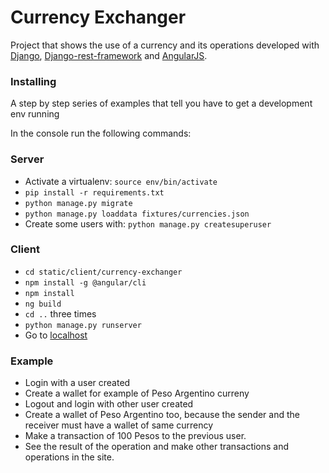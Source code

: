# Currency Exchanger

Project that shows the use of a currency and its operations developed with [Django](http://www.djangoproject.com/), [Django-rest-framework](http://www.django-rest-framework.org/) and [AngularJS](https://angular.io/).

### Installing

A step by step series of examples that tell you have to get a development env running

In the console run the following commands:

### Server
+ Activate a virtualenv: `source env/bin/activate`
+ `pip install -r requirements.txt`
+ `python manage.py migrate`
+ `python manage.py loaddata fixtures/currencies.json`
+ Create some users with: `python manage.py createsuperuser`

### Client
+ `cd static/client/currency-exchanger`
+ `npm install -g @angular/cli`
+ `npm install`
+ `ng build`
+ `cd ..` three times
+ `python manage.py runserver`
+ Go to [localhost](http://localhost:8000)

### Example
+ Login with a user created
+ Create a wallet for example of Peso Argentino curreny
+ Logout and login with other user created
+ Create a wallet of Peso Argentino too, because the sender and the receiver must have a wallet of same currency
+ Make a transaction of 100 Pesos to the previous user.
+ See the result of the operation and make other transactions and operations in the site.
